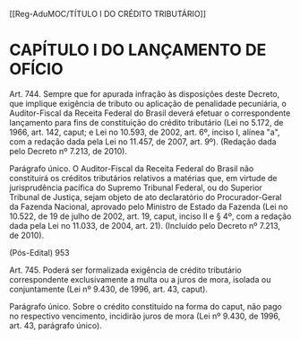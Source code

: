 [[Reg-AduMOC/TÍTULO I DO CRÉDITO TRIBUTÁRIO]]

# CAPÍTULO I DO LANÇAMENTO DE OFÍCIO

Art. 744. Sempre que for apurada infração às disposições
deste Decreto, que implique exigência de tributo ou
aplicação de penalidade pecuniária, o Auditor-Fiscal da
Receita Federal do Brasil deverá efetuar o correspondente
lançamento para fins de constituição do crédito tributário
(Lei no 5.172, de 1966, art. 142, caput; e Lei no 10.593, de
2002, art. 6º, inciso I, alínea "a", com a redação dada pela Lei
no 11.457, de 2007, art. 9º). (Redação dada pelo Decreto nº
7.213, de 2010).

Parágrafo único. O Auditor-Fiscal da Receita Federal do Brasil
não constituirá os créditos tributários relativos a matérias
que, em virtude de jurisprudência pacífica do Supremo
Tribunal Federal, ou do Superior Tribunal de Justiça, sejam
objeto de ato declaratório do Procurador-Geral da Fazenda
Nacional, aprovado pelo Ministro de Estado da Fazenda (Lei
no 10.522, de 19 de julho de 2002, art. 19, caput, inciso II e §
4º, com a redação dada pela Lei no 11.033, de 2004, art. 21).
(Incluído pelo Decreto nº 7.213, de 2010).

(Pós-Edital)    953

Art. 745. Poderá ser formalizada exigência de crédito
tributário correspondente exclusivamente a multa ou a juros
de mora, isolada ou conjuntamente (Lei nº 9.430, de 1996,
art. 43, caput).

Parágrafo único. Sobre o crédito constituído na forma do
caput, não pago no respectivo vencimento, incidirão juros de
mora (Lei nº 9.430, de 1996, art. 43, parágrafo único).